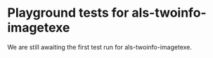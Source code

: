 # Playground tests for als-twoinfo-imagetexe
We are still awaiting the first test run for als-twoinfo-imagetexe.
